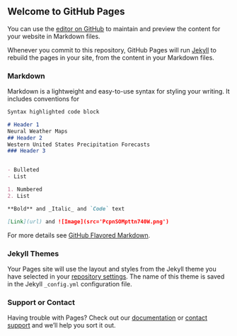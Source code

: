 ## Welcome to GitHub Pages

You can use the [editor on GitHub](https://github.com/NeuralWxMaps/PcpnWrnUS/edit/gh-pages/index.md) to maintain and preview the content for your website in Markdown files.

Whenever you commit to this repository, GitHub Pages will run [Jekyll](https://jekyllrb.com/) to rebuild the pages in your site, from the content in your Markdown files.

### Markdown

Markdown is a lightweight and easy-to-use syntax for styling your writing. It includes conventions for

```markdown
Syntax highlighted code block

# Header 1
Neural Weather Maps
## Header 2
Western United States Precipitation Forecasts
### Header 3


- Bulleted
- List

1. Numbered
2. List

**Bold** and _Italic_ and `Code` text

[Link](url) and ![Image](src='PcpnSOMpttn740W.png')
```

For more details see [GitHub Flavored Markdown](https://guides.github.com/features/mastering-markdown/).

### Jekyll Themes

Your Pages site will use the layout and styles from the Jekyll theme you have selected in your [repository settings](https://github.com/NeuralWxMaps/PcpnWrnUS/settings). The name of this theme is saved in the Jekyll `_config.yml` configuration file.

### Support or Contact

Having trouble with Pages? Check out our [documentation](https://docs.github.com/categories/github-pages-basics/) or [contact support](https://github.com/contact) and we’ll help you sort it out.
